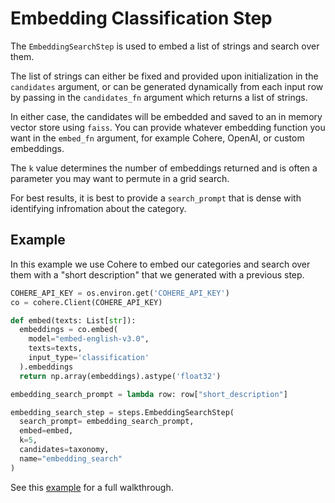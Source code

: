 # Embedding Classification Step

The `EmbeddingSearchStep` is used to embed a list of strings and search over them.

The list of strings can either be fixed and provided upon initialization in the `candidates` argument, or can be generated dynamically from each input row by passing in the `candidates_fn` argument which returns a list of strings.

In either case, the candidates will be embedded and saved to an in memory vector store using `faiss`. You can provide whatever embedding function you want in the `embed_fn` argument, for example Cohere, OpenAI, or custom embeddings.

The `k` value determines the number of embeddings returned and is often a parameter you may want to permute in a grid search.

For best results, it is best to provide a `search_prompt` that is dense with identifying infromation about the category.

## Example

In this example we use Cohere to embed our categories and search over them with a "short description" that we generated with a previous step.

```python
COHERE_API_KEY = os.environ.get('COHERE_API_KEY')
co = cohere.Client(COHERE_API_KEY)

def embed(texts: List[str]):
  embeddings = co.embed(
    model="embed-english-v3.0",
    texts=texts,
    input_type='classification'
  ).embeddings
  return np.array(embeddings).astype('float32')

embedding_search_prompt = lambda row: row["short_description"]

embedding_search_step = steps.EmbeddingSearchStep(
  search_prompt= embedding_search_prompt,
  embed=embed,
  k=5,
  candidates=taxonomy,
  name="embedding_search"
)
```

See this [example](https://github.com/villagecomputing/superpipe/blob/main/examples/product_categorization/product_categorization.ipynb) for a full walkthrough.
